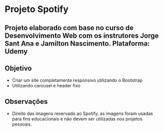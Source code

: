 # Projeto Spotify

## Projeto elaborado com base no curso de **Desenvolvimento Web** com os instrutores **Jorge Sant Ana** e **Jamilton Nascimento**. Plataforma: Udemy

## Objetivo
- Criar um site completamente responsivo utilizando o Bootstrap
- Utilizando carousel e header fixo

## Observações
- Direito das imagens reservado ao Spotify, as imagens foram usadas para fins educacionais e não devem ser utilizadas nos projetos pessoais.